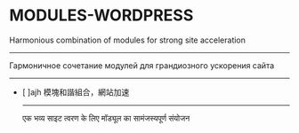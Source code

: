# MODULES-WORDPRESS
Harmonious combination of modules for strong site acceleration<hr>
Гармоничное сочетание модулей для грандиозного ускорения сайта<hr>
- [ ]ajh
模塊和諧組合，網站加速<hr>
एक भव्य साइट त्वरण के लिए मॉड्यूल का सामंजस्यपूर्ण संयोजन
